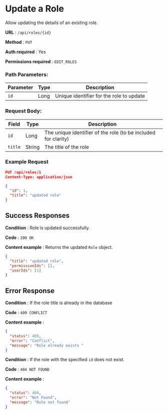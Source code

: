 # Update a Role

Allow updating the details of an existing role.

**URL** : `/api/roles/{id}`

**Method** : `PUT`

**Auth required** : Yes

**Permissions required** : `EDIT_ROLES`

### Path Parameters:

| Parameter | Type | Description                              |
| --------- | ---- | ---------------------------------------- |
| `id`      | Long | Unique identifier for the role to update |

### Request Body:

| Field   | Type   | Description                                                    |
| ------- | ------ | -------------------------------------------------------------- |
| `id`    | Long   | The unique identifier of the role (to be included for clarity) |
| `title` | String | The title of the role                                          |

### Example Request

```json
PUT /api/roles/1
Content-Type: application/json

{
  "id": 1,
  "title": "updated role"
}
```

## Success Responses

**Condition** : Role is updated successfully.

**Code** : `200 OK`

**Content example** : Returns the updated `Role` object.

```json
{
  "title": "updated role",
  "permissionIds": [],
  "userIds": [1]
}
```

## Error Response

**Condition** : If the role title is already in the database

**Code** : `409 CONFLICT`

**Content example** :

```json
{
  "status": 409,
  "error": "Conflict",
  "message": "Role already exists "
}
```

**Condition** : If the role with the specified `id` does not exist.

**Code** : `404 NOT FOUND`

**Content example** :

```json
{
  "status": 404,
  "error": "Not Found",
  "message": "Role not found"
}
```
